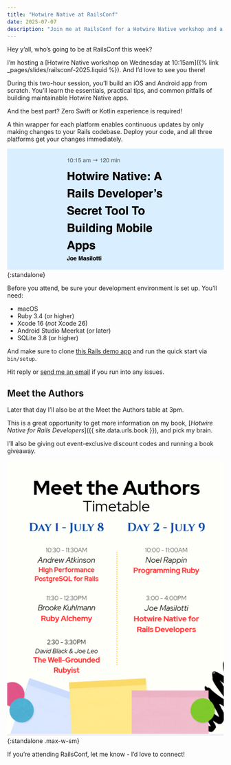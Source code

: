 ```yaml
---
title: "Hotwire Native at RailsConf"
date: 2025-07-07
description: "Join me at RailsConf for a Hotwire Native workshop and a book meet-up later!"
---
```


Hey y’all, who’s going to be at RailsConf this week?

I’m hosting a [Hotwire Native workshop on Wednesday at 10:15am]({% link _pages/slides/railsconf-2025.liquid %}). And I’d love to see you there!

During this two-hour session, you’ll build an iOS and Android app from scratch. You’ll learn the essentials, practical tips, and common pitfalls of building maintainable Hotwire Native apps.

And the best part? Zero Swift or Kotlin experience is required!

A thin wrapper for each platform enables continuous updates by only making changes to your Rails codebase. Deploy your code, and all three platforms get your changes immediately.

![Hotwire Native workshop at RailsConf 2025](/assets/images/newsletter/railsconf-workshop.png){:standalone}

Before you attend, be sure your development environment is set up. You’ll need:

- macOS
- Ruby 3.4 (or higher)
- Xcode 16 (*not* Xcode 26)
- Android Studio Meerkat (or later)
- SQLite 3.8 (or higher)

And make sure to clone [this Rails demo app](https://github.com/joemasilotti/hotwire-native-blog-demo) and run the quick start via `bin/setup`.

Hit reply or [send me an email](mailto:joe@masilotti.com) if you run into any issues.

## Meet the Authors

Later that day I’ll also be at the Meet the Authors table at 3pm.

This is a great opportunity to get more information on my book, [*Hotwire Native for Rails Developers*]({{ site.data.urls.book }}), and pick my brain.

I’ll also be giving out event-exclusive discount codes and running a book giveaway.

![Meet the Authors timetable](/assets/images/newsletter/meet-the-authors-timetable.png){:standalone .max-w-sm}

If you’re attending RailsConf, let me know - I’d love to connect!
